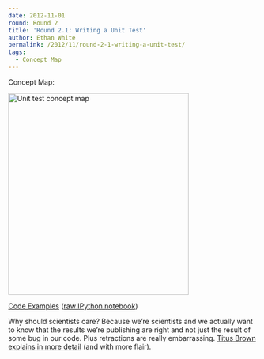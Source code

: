 ```yaml
---
date: 2012-11-01
round: Round 2
title: 'Round 2.1: Writing a Unit Test'
author: Ethan White
permalink: /2012/11/round-2-1-writing-a-unit-test/
tags:
  - Concept Map
---
```

Concept Map:

[<img class="alignnone  wp-image-892" title="unit_test_concept_map" src="http://teaching.software-carpentry.org/wp-content/uploads/2012/11/unit_test_concept_map-1013x1024.jpg" alt="Unit test concept map" width="365" height="408" />][1]

[Code Examples][2] ([raw IPython notebook][3])

Why should scientists care? Because we&#8217;re scientists and we actually want to know that the results we&#8217;re publishing are right and not just the result of some bug in our code. Plus retractions are really embarrassing. [Titus Brown explains in more detail][4] (and with more flair).

 [1]: http://teaching.software-carpentry.org/wp-content/uploads/2012/11/unit_test_concept_map.jpg
 [2]: http://nbviewer.ipython.org/url/raw.github.com/ethanwhite/teaching-swc/master/unittest_examples.ipynb
 [3]: https://github.com/ethanwhite/teaching-swc/blob/master/unittest_examples.ipynb
 [4]: http://ivory.idyll.org/blog/automated-testing-and-research-software.html
